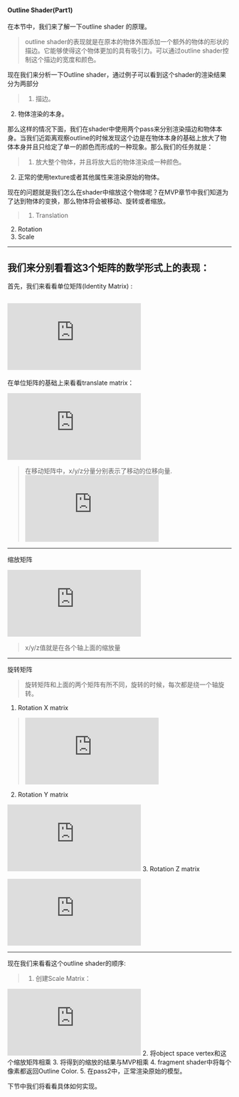 #### Outline Shader(Part1)
在本节中，我们来了解一下outline shader 的原理。
>outline shader的表现就是在原本的物体外围添加一个额外的物体的形状的描边。它能够使得这个物体更加的具有吸引力。可以通过outline shader控制这个描边的宽度和颜色。

现在我们来分析一下Outline shader，通过例子可以看到这个shader的渲染结果分为两部分
>1. 描边。
2. 物体渲染的本身。

那么这样的情况下面，我们在shader中使用两个pass来分别渲染描边和物体本身。当我们近距离观察outline的时候发现这个边是在物体本身的基础上放大了物体本身并且只给定了单一的颜色而形成的一种现象。那么我们的任务就是：
>1. 放大整个物体，并且将放大后的物体渲染成一种颜色。
2. 正常的使用texture或者其他属性来渲染原始的物体。

现在的问题就是我们怎么在shader中缩放这个物体呢？在MVP章节中我们知道为了达到物体的变换，那么物体将会被移动、旋转或者缩放。
>1. Translation
2. Rotation
3. Scale

---
 我们来分别看看这3个矩阵的数学形式上的表现：
---
首先，我们来看看单位矩阵(Identity Matrix) :

![Indentity Matrix](http://latex.codecogs.com/gif.latex?Identity%20Matrix%20%3D%20%5Cleft%5B%20%5Cbegin%20%7Bmatrix%7D%201%20%26%200%20%26%200%20%26%200%5C%5C%5C%200%20%26%201%20%26%200%20%26%200%5C%5C%5C%200%20%26%200%20%26%201%20%26%200%20%5C%5C%5C%200%20%26%200%20%26%200%20%26%201%20%5Cend%7Bmatrix%7D%20%5Cright%5D)
---
在单位矩阵的基础上来看看translate matrix： 

![Translation Matrix](http://latex.codecogs.com/gif.latex?Translate%20Matrix%20%3D%20%5Cleft%5B%20%5Cbegin%7Bmatrix%7D%201%20%26%200%20%26%200%20%26%20x%5C%5C%5C%200%20%26%201%20%26%200%20%26%20y%5C%5C%5C%200%20%26%200%20%26%201%20%26%20z%20%5C%5C%5C%200%20%26%200%20%26%200%20%26%201%20%5Cend%7Bmatrix%7D%20%5Cright%5D)
 >在移动矩阵中，x/y/z分量分别表示了移动的位移向量.![Formula](http://latex.codecogs.com/gif.latex?Translation%20matrix%20%5Ctimes%20Object%20Matrix%20%3D%20Translated%20Object%20Matrix)

 ---
 缩放矩阵

![Scale Matrix](http://latex.codecogs.com/gif.latex?%24%24Scale%20Matrix%20%3D%20%5Cleft%5B%20%5Cbegin%7Bmatrix%7D%20x%20%26%200%20%26%200%20%26%200%5C%5C%5C%200%20%26%20y%20%26%200%20%26%200%5C%5C%5C%200%20%26%200%20%26%20z%26%200%20%5C%5C%5C%200%20%26%200%20%26%200%20%26%201%20%5Cend%7Bmatrix%7D%20%5Cright%5D%24%24)
 > x/y/z值就是在各个轴上面的缩放量
 > 
---
旋转矩阵
>旋转矩阵和上面的两个矩阵有所不同，旋转的时候，每次都是绕一个轴旋转。

1. Rotation X matrix

>![Rotation X Matrix](http://latex.codecogs.com/gif.latex?%24%24%5Cleft%5B%20%5Cbegin%20%7Bmatrix%7D%201%20%26%200%20%26%200%20%26%200%5C%5C%5C%200%20%26%20%5Ccos%5Ctheta%20%26%20-%5Csin%5Ctheta%20%26%200%5C%5C%5C%200%20%26%5Csin%5Ctheta%20%26%20%5Ccos%5Ctheta%20%26%200%20%5C%5C%5C%200%20%26%200%20%26%200%20%26%201%20%5Cend%7Bmatrix%7D%20%5Cright%5D%24%24)
2. Rotation Y matrix

![Rotation Y Matrix](http://latex.codecogs.com/gif.latex?%24%24%5Cleft%5B%20%5Cbegin%20%7Bmatrix%7D%20%5Ccos%5Ctheta%20%26%200%20%26%5Csin%5Ctheta%20%26%200%5C%5C%5C%200%20%26%201%20%26%200%20%26%200%5C%5C%5C%20-%5Csin%5Ctheta%20%26%200%20%26%20%5Ccos%5Ctheta%20%26%200%20%5C%5C%5C%200%20%26%200%20%26%200%20%26%201%20%5Cend%7Bmatrix%7D%20%5Cright%5D%24%24)
3. Rotation Z matrix

![Rotation Z Matrix](http://latex.codecogs.com/gif.latex?%24%24%20%5Cleft%5B%20%5Cbegin%20%7Bmatrix%7D%20%5Ccos%5Ctheta%20%26%20-%5Csin%5Ctheta%20%26%200%20%26%200%5C%5C%5C%20%5Csin%5Ctheta%20%26%20%5Ccos%5Ctheta%20%26%200%20%26%200%5C%5C%5C%200%20%26%200%20%26%201%20%26%200%20%5C%5C%5C%200%20%26%200%20%26%200%20%26%201%20%5Cend%7Bmatrix%7D%20%5Cright%5D%20%24%24)

---
现在我们来看看这个outline shader的顺序:
>1. 创建Scale Matrix：

![Outline Scale Matrix](http://latex.codecogs.com/gif.latex?%24%24%5Cleft%5B%20%5Cbegin%7Bmatrix%7D%201&plus;outline_width%20%26%200%20%26%200%20%26%200%5C%5C%5C%200%20%26%201&plus;outline_width%20%26%200%20%26%200%5C%5C%5C%200%20%26%200%20%26%201&plus;outline_width%26%200%20%5C%5C%5C%200%20%26%200%20%26%200%20%26%201%20%5Cend%7Bmatrix%7D%20%5Cright%5D%24%24)
 2. 将object space vertex和这个缩放矩阵相乘
 3. 将得到的缩放的结果与MVP相乘
 4. fragment shader中将每个像素都返回Outline Color.
 5. 在pass2中，正常渲染原始的模型。

下节中我们将看看具体如何实现。
